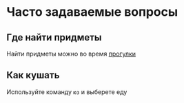 # Часто задаваемые вопросы

## Где найти придметы

Найти придметы можно во время [прогулки](guide.md#прогулка)

## Как кушать

Используйте команду `юз` и выберете еду
